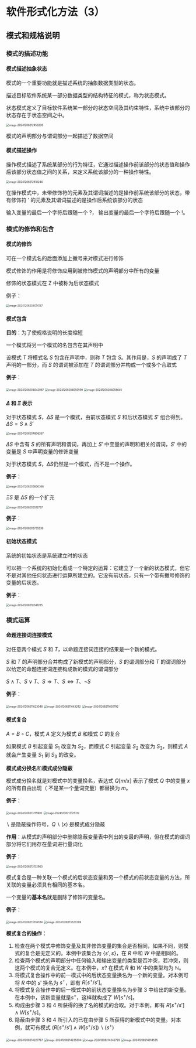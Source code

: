# 软件形式化方法（3）

## 模式和规格说明

### 模式的描述功能

#### 模式描述抽象状态

模式的一个重要功能就是描述系统的抽象数据类型的状态。

描述目标软件系统某一部分数据类型的结构特征的模式，称为状态模式。

状态模式定义了目标软件系统某一部分的状态空间及其约束特性，系统中该部分的状态存在于状态空间之中。

<img src="http://public.file.lvshuhuai.cn/images\image-20241206212453200.png" alt="image-20241206212453200" style="zoom:50%;" />

模式的声明部分与谓词部分一起描述了数据空间

#### 模式描述操作

操作模式描述了系统某部分的行为特征，它通过描述操作前该部分的状态值和操作后该部分状态值之间的关系，来定义系统该部分的一种操作特性。

<img src="http://public.file.lvshuhuai.cn/images\image-20241206212818244.png" alt="image-20241206212818244" style="zoom:50%;" />

在操作模式中，未带修饰符的元素及其谓词描述的是操作前系统该部分的状态，带有修饰符 $'$ 的元素及其谓词描述的是操作后系统该部分的状态

输入变量的最后一个字符后跟随一个 $?$， 输出变量的最后一个字符后跟随一个 $!$​。

### 模式的修饰和包含

#### 模式的修饰

可在一个模式名的后面添加上撇号来对模式进行修饰

模式修饰的作用是将修饰应用到被修饰模式的声明部分中所有的变量

修饰的状态模式在 Z 中被称为后状态模式

例子：

<img src="http://public.file.lvshuhuai.cn/images\image-20241208204014137.png" alt="image-20241208204014137" style="zoom:50%;" />

#### 模式包含

**目的**：为了使规格说明的长度缩短

一个模式将另一个模式的名包含在其声明中

设模式 $T$ 将模式名 $S$ 包含在声明中，则称 $T$ 包含 $S$。其作用是，$S$ 的声明成了 $T$ 声明的一部分，而 $S$ 的谓词被添加在 $T$ 的谓词部分并构成一个或多个合取式

**例子**：

<img src="http://public.file.lvshuhuai.cn/images\image-20241208204042987.png" alt="image-20241208204042987" style="zoom:50%;" />

<img src="http://public.file.lvshuhuai.cn/images\image-20241208204050599.png" alt="image-20241208204050599" style="zoom:50%;" />

<img src="http://public.file.lvshuhuai.cn/images\image-20241208204058645.png" alt="image-20241208204058645" style="zoom:50%;" />

#### $\Delta$ 和 $\Xi$ 表示

对于状态模式 $S$，$\Delta S$ 是一个模式，由前状态模式 $S$ 和后状态模式 $S'$ 组合得到。$\Delta S=S\land S'$

<img src="http://public.file.lvshuhuai.cn/images\image-20241208204806267.png" alt="image-20241208204806267" style="zoom:50%;" />

$\Delta S$ 中含有 $S$ 的所有声明和谓词，再加上 $S'$ 中变量的声明和相关的谓词，$S'$ 中的变量是 $S$ 中声明变量的修饰变量

对于状态模式 $S$，$\Delta S$​ 仍然是一个模式，而不是一个操作。

**例子**：

<img src="http://public.file.lvshuhuai.cn/images\image-20241208205800368.png" alt="image-20241208205800368" style="zoom:50%;" />

$\Xi S$ 是 $\Delta S$ 的一个扩充

<img src="http://public.file.lvshuhuai.cn/images\image-20241208205512737.png" alt="image-20241208205512737" style="zoom:50%;" />

**例子**：

<img src="http://public.file.lvshuhuai.cn/images\image-20241208205735538.png" alt="image-20241208205735538" style="zoom:50%;" />

#### 初始状态模式

系统的初始状态是系统建立时的状态

可以把一个系统的初始化看成一个特定的运算：它建立了一个新的状态模式，但它不是对其他任何状态进行运算所建立的。它没有前状态，只有一个带有撇号修饰的变量的后状态。

**例子**：

<img src="http://public.file.lvshuhuai.cn/images\image-20241208210341285.png" alt="image-20241208210341285" style="zoom:50%;" />

### 模式运算

#### 命题连接词连接模式

对任意两个模式 $S$ 和 $T$​，以命题连接词连接的结果是一个新的模式。

$S$ 和 $T$ 的声明部分合并构成了新模式的声明部分，$S$ 的谓词部分和 $T$ 的谓词部分以给定的命题连接词连接构成新的模式的谓词部分

$S\land T$、$S\lor T$、$S\Rightarrow T$、$S\Leftrightarrow T$、$\neg S$

**例子**：

<img src="http://public.file.lvshuhuai.cn/images\image-20241208211623048.png" alt="image-20241208211623048" style="zoom:50%;" />

<img src="http://public.file.lvshuhuai.cn/images\image-20241208211643292.png" alt="image-20241208211643292" style="zoom:50%;" />

<img src="http://public.file.lvshuhuai.cn/images\image-20241208211650792.png" alt="image-20241208211650792" style="zoom:50%;" />

#### 模式复合

$A=B\circ C$，模式 $A$ 定义为模式 $B$ 和模式 $C$ 的复合

如果模式 $B$ 引起变量 $S_1$ 改变为 $S_2$，而模式 $C$ 引起变量 $S_2$ 改变为 $S_3$，则模式 $A$ 就会产生变量 $S_1$ 到 $S_3$ 的改变。

**模式成分换名**和**模式成分隐蔽**

模式成分换名就是对模式中的变量换名，表达式 $Q[m/x]$ 表示了模式 $Q$ 中的变量 $x$ 的所有自由出现（ 不是某一个量词变量）都替换为 $m$​。

**例子**：

<img src="http://public.file.lvshuhuai.cn/images\image-20241208213115900.png" alt="image-20241208213115900" style="zoom:50%;" />

<img src="http://public.file.lvshuhuai.cn/images\image-20241208213125312.png" alt="image-20241208213125312" style="zoom:50%;" />

$\backslash$ 是隐蔽操作符号，$Q\backslash (x)$ 是模式成分隐蔽

**作用**：从模式的声明部分中删除隐蔽变量表中列出的变最的声明，但在模式的谓词部分将它们用存在量词进行量词化

**例子**：

<img src="http://public.file.lvshuhuai.cn/images\image-20241208213132963.png" alt="image-20241208213132963" style="zoom:50%;" />

模式复合是一种关联一个模式的后状态变量和另一个模式的前状态变量的方法，所关联的变量必须具有相同的基本名。

一个变量的**基本名**就是删除了修饰的变量名。

**例子**：

<img src="http://public.file.lvshuhuai.cn/images\image-20241208213510034.png" alt="image-20241208213510034" style="zoom:50%;" />

<img src="http://public.file.lvshuhuai.cn/images\image-20241208213520289.png" alt="image-20241208213520289" style="zoom:50%;" />

**模式复合的操作**：

1. 检查在两个模式中修饰变量及其非修饰变量的集合是否相同，如果不同，则模式的复合是无定义的。本例中该集合为 $\lbrace s',s\rbrace$，在 $R$ 中和 $W$ 中是相同的。
2. 检查两个模式的声明部分中任何输入和输出变量的类型是否冲突，若冲突，则这两个模式的复合无定义。在本例中，$x?$ 在模式 $R$ 和 $W$ 中的类型均为 $\mathbb N$。
3. 将模式复合操作中的前一模式中的后状态变量换名为一个新的变量。对本例可将 $R$ 中的 $s'$ 换名为 $s^+$，即有 $R[s^+/s']$​ 。
4. 将模式复合操作中的后一模式中的前状态变量换名为步骤 3 中给出的新变量。在本例中，该新变量就是$s^+$，这样就构成了 $W[s^+/s]$。
5. 构成由步骤 3 和 4 所获得的换了名的模式的合取。对于本例，即有 $R[s^+/s']\land W[s^+/s]$。
6. 隐蔽由步骤 3 和 4 所引入的已在由步骤 5 所获得的新模式中的变量。对本例，就可有模式 $(R[s^+/s']\land W[s^+/s])\backslash (s^+)$

<img src="http://public.file.lvshuhuai.cn/images\image-20241208214227767.png" alt="image-20241208214227767" style="zoom:50%;" />

<img src="http://public.file.lvshuhuai.cn/images\image-20241208214235094.png" alt="image-20241208214235094" style="zoom:50%;" />

<img src="http://public.file.lvshuhuai.cn/images\image-20241208214242729.png" alt="image-20241208214242729" style="zoom:50%;" />

<img src="http://public.file.lvshuhuai.cn/images\image-20241208214314535.png" alt="image-20241208214314535" style="zoom:50%;" />
